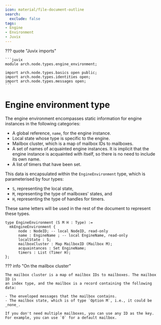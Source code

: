 ```yaml
---
icon: material/file-document-outline
search:
  exclude: false
tags:
- Engine
- Environment
- Juvix
---
```


??? quote "Juvix imports"

    ```juvix
    module arch.node.types.engine_environment;

    import arch.node.types.basics open public;
    import arch.node.types.identities open;
    import arch.node.types.messages open;
    ```

# Engine environment type

The engine environment encompasses static information for engine
instances in the following categories:

- A global reference, `name`, for the engine instance.
- Local state whose type is specific to the engine.
- Mailbox cluster, which is a map of mailbox IDs to mailboxes.
- A set of names of acquainted engine instances. It is implicit that the engine
  instance is acquainted with itself, so there is no need to include its own
  name.
- A list of timers that have been set.

This data is encapsulated within the `EngineEnvironment` type, which is
parameterised by four types:

- `S`, representing the local state,
- `M`, representing the type of mailboxes' states, and
- `H`, representing the type of handles for timers.

These same letters will be used in the rest of the document to represent these
types.

```juvix
type EngineEnvironment (S M H : Type) :=
  mkEngineEnvironment {
      node : NodeID; -- local NodeID, read-only
      name : EngineName ; -- local EngineName, read-only
      localState : S;
      mailboxCluster : Map MailboxID (Mailbox M);
      acquaintances : Set EngineName;
      timers : List (Timer H);
};
```

??? info "On the mailbox cluster"

    The mailbox cluster is a map of mailbox IDs to mailboxes. The mailbox ID is
    an index type, and the mailbox is a record containing the following data:

    - The enveloped messages that the mailbox contains.
    - The mailbox state, which is of type `Option M`, i.e., it could be
    _none_.

    If you don't need multiple mailboxes, you can use any ID as the key.
    For example, you can use `0` for a default mailbox.
